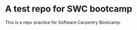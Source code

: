 A test repo for SWC bootcamp
======================

This is a repo practice for Software Carpentry Bootcamp.
